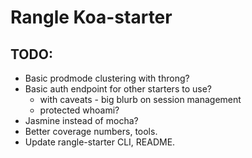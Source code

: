 # Rangle Koa-starter

## TODO:

* Basic prodmode clustering with throng?
* Basic auth endpoint for other starters to use?
  * with caveats - big blurb on session management
  * protected whoami?
* Jasmine instead of mocha?
* Better coverage numbers, tools.
* Update rangle-starter CLI, README.
